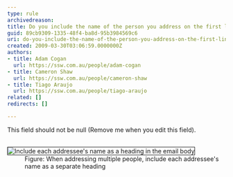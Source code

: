 ```yaml
---
type: rule
archivedreason: 
title: Do you include the name of the person you address on the first line?
guid: 89cb9309-1335-48f4-ba8d-95b3984569c6
uri: do-you-include-the-name-of-the-person-you-address-on-the-first-line
created: 2009-03-30T03:06:59.0000000Z
authors:
- title: Adam Cogan
  url: https://ssw.com.au/people/adam-cogan
- title: Cameron Shaw
  url: https://ssw.com.au/people/cameron-shaw
- title: Tiago Araujo
  url: https://ssw.com.au/people/tiago-araujo
related: []
redirects: []

---
```



This field should not be null (Remove me when you edit this field).
<br><excerpt class='endintro'></excerpt><br>
<dl class="goodImage">
<dt><img style="border-bottom&#58;1px solid;border-left&#58;1px solid;border-top&#58;1px solid;border-right&#58;1px solid;" border="1" alt="Include each addressee's name as a heading in the email body" src="/Standards/Communication/RulesToBetterEmail/PublishingImages/IncludeNameFirstLine.jpg" /> 
<dd>Figure&#58; When addressing multiple people, include each addressee's name as a separate heading</dd></dl>



